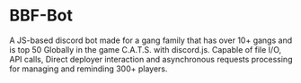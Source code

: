 # BBF-Bot
A JS-based discord bot made for a gang family that has over 10+ gangs and is top 50 Globally in the game C.A.T.S. with discord.js. Capable of file I/O, API calls, Direct deployer interaction and asynchronous requests processing for managing and reminding 300+ players. 
